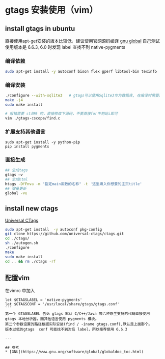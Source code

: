 # gtags 安装使用（vim）

## install gtags in ubuntu

直接使用apt-get安装的版本比较低，建议使用官网源码编译
[gnu global](https://www.gnu.org/software/global/download.html)
自己测试使用版本是 6.6.3, 6.0 时发现 label 查找不到 native-pygments

### 编译依赖
```bash
sudo apt-get install -y autoconf bison flex gperf libtool-bin texinfo
```

### 编译安装
```bash
./configure --with-sqlite3   # gtags可以使用Sqlite3作为数据库, 在编译时需要加这个参数
make -j4
sudo make install
```
```bash
# 报错需要 std99 的，直接修改下源码，不要直接for中初始i即可
vim ./gtags-cscope/find.c 
```

### 扩展支持其他语言
```
sudo apt-get install -y python-pip
pip install pygments
```

### 直接生成
```bash
## 生成tags
gtags –v
## 生成html
htags -DfFnva -m "指定main函数的名称" -t '这里填入你想要的主页title'
## 增量更新
global -vu
```

## install new ctags
[ Universal CTags ](https://github.com/universal-ctags/ctags/blob/master/docs/autotools.rst)

```bash
sudo apt-get install  -y autoconf pkg-config
git clone https://github.com/universal-ctags/ctags.git
cd ./ctags/
sh ./autogen.sh
./configure
make
sudo make install
cd .. && rm ./ctags -rf
```


## 配置vim

在vimrc 中加入
````vimrc
let $GTAGSLABEL = 'native-pygments'
let $GTAGSCONF = '/usr/local/share/gtags/gtags.conf'
```
第一个 GTAGSLABEL 告诉 gtags 默认 C/C++/Java 等六种原生支持的代码直接使用 gtags 本地分析器，而其他语言使用 pygments 模块。
第二个参数设置的路径根据实际安装(find / -iname gtags.conf),默认是上面那个。
版本过低的gtags  conf 可能找不到对应 label，所以推荐使用 6.6.3

---

## 参考
* [GNU](https://www.gnu.org/software/global/globaldoc_toc.html)

